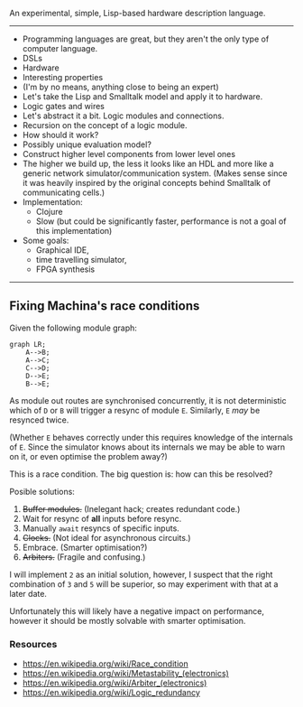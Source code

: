 An experimental, simple, Lisp-based hardware description language.

---

- Programming languages are great, but they aren't the only type of computer language.
- DSLs
- Hardware
- Interesting properties
- (I'm by no means, anything close to being an expert)
- Let's take the Lisp and Smalltalk model and apply it to hardware.
- Logic gates and wires
- Let's abstract it a bit.  Logic modules and connections.
- Recursion on the concept of a logic module.
- How should it work?
- Possibly unique evaluation model?
- Construct higher level components from lower level ones
- The higher we build up, the less it looks like an HDL and more like a generic network simulator/communication system.  (Makes sense since it was heavily inspired by the original concepts behind Smalltalk of communicating cells.)
- Implementation:
	- Clojure
	- Slow (but could be significantly faster, performance is not a goal of this implementation)
- Some goals:
	- Graphical IDE,
	- time travelling simulator,
	- FPGA synthesis

---

## Fixing Machina's race conditions

Given the following module graph:

```mermaid
graph LR;
	A-->B;
	A-->C;
	C-->D;
	D-->E;
	B-->E;
```

As module out routes are synchronised concurrently, it is not deterministic which of `D` or `B` will trigger a resync of module `E`.  Similarly, `E` *may* be resynced twice.

(Whether `E` behaves correctly under this requires knowledge of the internals of `E`.  Since the simulator knows about its internals we may be able to warn on it, or even optimise the problem away?)

This is a race condition.  The big question is: how can this be resolved?

Posible solutions:

1. ~~Buffer modules.~~  (Inelegant hack; creates redundant code.)
2. Wait for resync of **all** inputs before resync.
3. Manually `await` resyncs of specific inputs.
4. ~~Clocks.~~  (Not ideal for asynchronous circuits.)
5. Embrace.  (Smarter optimisation?)
6. ~~Arbiters.~~  (Fragile and confusing.)

I will implement `2` as an initial solution, however, I suspect that the right combination of `3` and `5` will be superior, so may experiment with that at a later date.

Unfortunately this will likely have a negative impact on performance, however it should be mostly solvable with smarter optimisation.


### Resources

- https://en.wikipedia.org/wiki/Race_condition
- https://en.wikipedia.org/wiki/Metastability_(electronics)
- https://en.wikipedia.org/wiki/Arbiter_(electronics)
- https://en.wikipedia.org/wiki/Logic_redundancy

